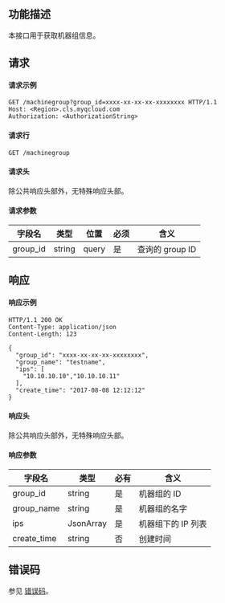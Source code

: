 ## 功能描述

本接口用于获取机器组信息。

## 请求

#### 请求示例

```shell
GET /machinegroup?group_id=xxxx-xx-xx-xx-xxxxxxxx HTTP/1.1
Host: <Region>.cls.myqcloud.com
Authorization: <AuthorizationString>
```

#### 请求行

```shell
GET /machinegroup
```

#### 请求头

除公共响应头部外，无特殊响应头部。

#### 请求参数

| 字段名        |  类型  | 位置  | 必须 |      含义                       |
|--------------|--------|------|---------|--------------------------------|
| group_id     | string | query| 是      |查询的 group ID                   |

## 响应

#### 响应示例

```shell
HTTP/1.1 200 OK
Content-Type: application/json
Content-Length: 123

{
  "group_id": "xxxx-xx-xx-xx-xxxxxxxx",
  "group_name": "testname",
  "ips": [
    "10.10.10.10","10.10.10.11"
  ],
  "create_time": "2017-08-08 12:12:12"
}
```

#### 响应头

除公共响应头部外，无特殊响应头部。

#### 响应参数

|  字段名     |  类型  | 必有 |        含义                   |
|------------|--------|---------|-------------------------------|
| group_id   | string | 是      | 机器组的 ID                  |
| group_name | string | 是      | 机器组的名字                    |
| ips        | JsonArray| 是    | 机器组下的 IP 列表            |
| create_time| string | 否      | 创建时间                       |

## 错误码

参见 [错误码](https://cloud.tencent.com/document/product/614/12402)。
